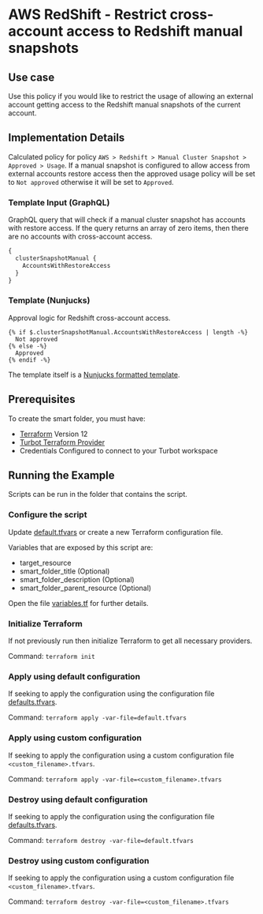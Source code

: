 # AWS RedShift - Restrict cross-account access to Redshift manual snapshots

## Use case

Use this policy if you would like to restrict the usage of allowing an external account getting access to the
Redshift manual snapshots of the current account.

## Implementation Details

Calculated policy for policy `AWS > Redshift > Manual Cluster Snapshot > Approved > Usage`.
If a manual snapshot is configured to allow access from external accounts restore access then the approved usage 
policy will be set to `Not approved` otherwise it will be set to `Approved`.

### Template Input (GraphQL)

GraphQL query that will check if a manual cluster snapshot has accounts with restore access.
If the query returns an array of zero items, then there are no accounts with cross-account access.

```graphql
{
  clusterSnapshotManual {
    AccountsWithRestoreAccess
  }
}
```

### Template (Nunjucks)

Approval logic for Redshift cross-account access.

```nunjucks
{% if $.clusterSnapshotManual.AccountsWithRestoreAccess | length -%}
  Not approved
{% else -%}
  Approved
{% endif -%}
```

The template itself is a [Nunjucks formatted template](https://mozilla.github.io/nunjucks/templating.html).

## Prerequisites

To create the smart folder, you must have:

- [Terraform](https://www.terraform.io) Version 12
- [Turbot Terraform Provider](https://turbot.com/v5/docs/reference/terraform)
- Credentials Configured to connect to your Turbot workspace

## Running the Example

Scripts can be run in the folder that contains the script.

### Configure the script

Update [default.tfvars](default.tfvars) or create a new Terraform configuration file.

Variables that are exposed by this script are:

- target_resource
- smart_folder_title (Optional)
- smart_folder_description (Optional)
- smart_folder_parent_resource (Optional)

Open the file [variables.tf](variables.tf) for further details.

### Initialize Terraform

If not previously run then initialize Terraform to get all necessary providers.

Command: `terraform init`

### Apply using default configuration

If seeking to apply the configuration using the configuration file [defaults.tfvars](defaults.tfvars).

Command: `terraform apply -var-file=default.tfvars`

### Apply using custom configuration

If seeking to apply the configuration using a custom configuration file `<custom_filename>.tfvars`.

Command: `terraform apply -var-file=<custom_filename>.tfvars`

### Destroy using default configuration

If seeking to apply the configuration using the configuration file [defaults.tfvars](defaults.tfvars).

Command: `terraform destroy -var-file=default.tfvars`

### Destroy using custom configuration

If seeking to apply the configuration using a custom configuration file `<custom_filename>.tfvars`.

Command: `terraform destroy -var-file=<custom_filename>.tfvars`

